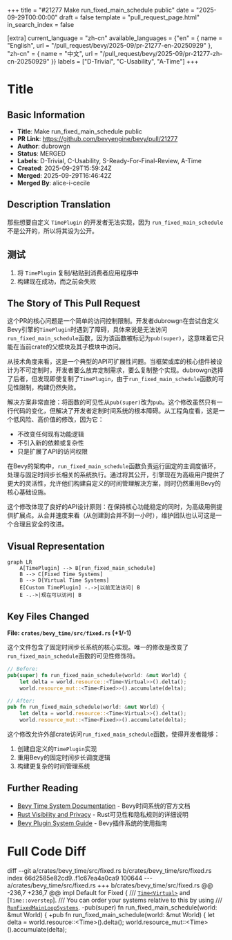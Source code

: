 +++
title = "#21277 Make run_fixed_main_schedule public"
date = "2025-09-29T00:00:00"
draft = false
template = "pull_request_page.html"
in_search_index = false

[extra]
current_language = "zh-cn"
available_languages = {"en" = { name = "English", url = "/pull_request/bevy/2025-09/pr-21277-en-20250929" }, "zh-cn" = { name = "中文", url = "/pull_request/bevy/2025-09/pr-21277-zh-cn-20250929" }}
labels = ["D-Trivial", "C-Usability", "A-Time"]
+++

# Title

## Basic Information
- **Title**: Make run_fixed_main_schedule public
- **PR Link**: https://github.com/bevyengine/bevy/pull/21277
- **Author**: dubrowgn
- **Status**: MERGED
- **Labels**: D-Trivial, C-Usability, S-Ready-For-Final-Review, A-Time
- **Created**: 2025-09-29T15:59:24Z
- **Merged**: 2025-09-29T16:46:42Z
- **Merged By**: alice-i-cecile

## Description Translation
那些想要自定义 `TimePlugin` 的开发者无法实现，因为 `run_fixed_main_schedule` 不是公开的，所以将其设为公开。

## 测试

1. 将 `TimePlugin` 复制/粘贴到消费者应用程序中
2. 构建现在成功，而之前会失败

## The Story of This Pull Request

这个PR的核心问题是一个简单的访问控制限制。开发者dubrowgn在尝试自定义Bevy引擎的`TimePlugin`时遇到了障碍，具体来说是无法访问`run_fixed_main_schedule`函数，因为该函数被标记为`pub(super)`，这意味着它只能在当前crate的父模块及其子模块中访问。

从技术角度来看，这是一个典型的API可扩展性问题。当框架或库的核心组件被设计为不可定制时，开发者要么放弃定制需求，要么复制整个实现。dubrowgn选择了后者，但发现即使复制了`TimePlugin`，由于`run_fixed_main_schedule`函数的可见性限制，构建仍然失败。

解决方案非常直接：将函数的可见性从`pub(super)`改为`pub`。这个修改虽然只有一行代码的变化，但解决了开发者定制时间系统的根本障碍。从工程角度看，这是一个低风险、高价值的修改，因为它：
- 不改变任何现有功能逻辑
- 不引入新的依赖或复杂性
- 只是扩展了API的访问权限

在Bevy的架构中，`run_fixed_main_schedule`函数负责运行固定的主调度循环，处理与固定时间步长相关的系统执行。通过将其公开，引擎现在为高级用户提供了更大的灵活性，允许他们构建自定义的时间管理解决方案，同时仍然重用Bevy的核心基础设施。

这个修改体现了良好的API设计原则：在保持核心功能稳定的同时，为高级用例提供扩展点。从合并速度来看（从创建到合并不到一小时），维护团队也认可这是一个合理且安全的改进。

## Visual Representation

```mermaid
graph LR
    A[TimePlugin] --> B[run_fixed_main_schedule]
    B --> C[Fixed Time Systems]
    B --> D[Virtual Time Systems]
    E[Custom TimePlugin] -.->|以前无法访问| B
    E -.->|现在可以访问| B
```

## Key Files Changed

**File: `crates/bevy_time/src/fixed.rs` (+1/-1)**

这个文件包含了固定时间步长系统的核心实现。唯一的修改是改变了`run_fixed_main_schedule`函数的可见性修饰符。

```rust
// Before:
pub(super) fn run_fixed_main_schedule(world: &mut World) {
    let delta = world.resource::<Time<Virtual>>().delta();
    world.resource_mut::<Time<Fixed>>().accumulate(delta);

// After:
pub fn run_fixed_main_schedule(world: &mut World) {
    let delta = world.resource::<Time<Virtual>>().delta();
    world.resource_mut::<Time<Fixed>>().accumulate(delta);
```

这个修改允许外部crate访问`run_fixed_main_schedule`函数，使得开发者能够：
1. 创建自定义的`TimePlugin`实现
2. 重用Bevy的固定时间步长调度逻辑
3. 构建更复杂的时间管理系统

## Further Reading

- [Bevy Time System Documentation](https://docs.rs/bevy_time/latest/bevy_time/) - Bevy时间系统的官方文档
- [Rust Visibility and Privacy](https://doc.rust-lang.org/reference/visibility-and-privacy.html) - Rust可见性和隐私规则的详细说明
- [Bevy Plugin System Guide](https://bevy-cheatbook.github.io/programming/plugins.html) - Bevy插件系统的使用指南

# Full Code Diff
diff --git a/crates/bevy_time/src/fixed.rs b/crates/bevy_time/src/fixed.rs
index 66d2585e82cd9..f1c67ea4a0ca9 100644
--- a/crates/bevy_time/src/fixed.rs
+++ b/crates/bevy_time/src/fixed.rs
@@ -236,7 +236,7 @@ impl Default for Fixed {
 /// [`Time<Virtual>`](Virtual) and [`Time::overstep`].
 /// You can order your systems relative to this by using
 /// [`RunFixedMainLoopSystems`](bevy_app::prelude::RunFixedMainLoopSystems).
-pub(super) fn run_fixed_main_schedule(world: &mut World) {
+pub fn run_fixed_main_schedule(world: &mut World) {
     let delta = world.resource::<Time<Virtual>>().delta();
     world.resource_mut::<Time<Fixed>>().accumulate(delta);